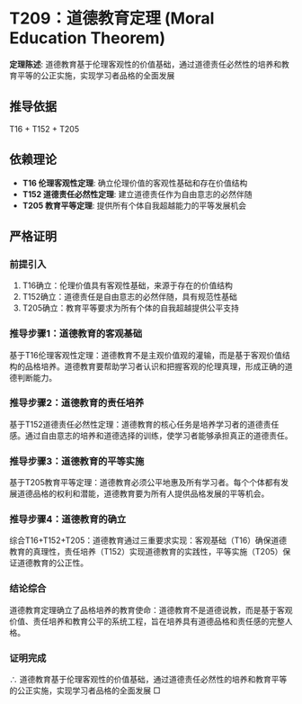 # T209：道德教育定理 (Moral Education Theorem)

**定理陈述**: 道德教育基于伦理客观性的价值基础，通过道德责任必然性的培养和教育平等的公正实施，实现学习者品格的全面发展

## 推导依据
T16 + T152 + T205

## 依赖理论
- **T16 伦理客观性定理**: 确立伦理价值的客观性基础和存在价值结构
- **T152 道德责任必然性定理**: 建立道德责任作为自由意志的必然伴随
- **T205 教育平等定理**: 提供所有个体自我超越能力的平等发展机会

## 严格证明

### 前提引入
1. T16确立：伦理价值具有客观性基础，来源于存在的价值结构
2. T152确立：道德责任是自由意志的必然伴随，具有规范性基础
3. T205确立：教育平等要求为所有个体的自我超越提供公平支持

### 推导步骤1：道德教育的客观基础
基于T16伦理客观性定理：道德教育不是主观价值观的灌输，而是基于客观价值结构的品格培养。道德教育要帮助学习者认识和把握客观的伦理真理，形成正确的道德判断能力。

### 推导步骤2：道德教育的责任培养
基于T152道德责任必然性定理：道德教育的核心任务是培养学习者的道德责任感。通过自由意志的培养和道德选择的训练，使学习者能够承担真正的道德责任。

### 推导步骤3：道德教育的平等实施
基于T205教育平等定理：道德教育必须公平地惠及所有学习者。每个个体都有发展道德品格的权利和潜能，道德教育要为所有人提供品格发展的平等机会。

### 推导步骤4：道德教育的确立
综合T16+T152+T205：道德教育通过三重要求实现：客观基础（T16）确保道德教育的真理性，责任培养（T152）实现道德教育的实践性，平等实施（T205）保证道德教育的公正性。

### 结论综合
道德教育定理确立了品格培养的教育使命：道德教育不是道德说教，而是基于客观价值、责任培养和教育公平的系统工程，旨在培养具有道德品格和责任感的完整人格。

### 证明完成
∴ 道德教育基于伦理客观性的价值基础，通过道德责任必然性的培养和教育平等的公正实施，实现学习者品格的全面发展 □
